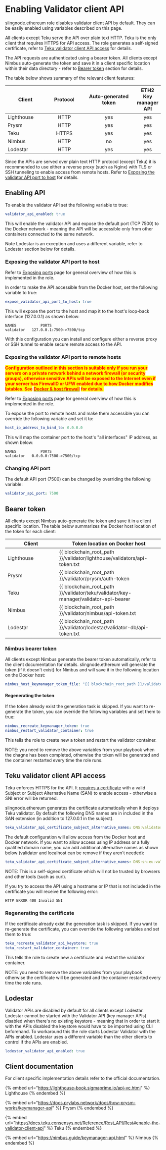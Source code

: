 # Enabling Validator client API

slingnode.ethereum role disables validator client API by default. They can be easily enabled using variables described on this page.&#x20;

All clients except Teku serve the API over plain text HTTP. Teku is the only client that requires HTTPS for API access. The role generates a self-signed certificate, refer to [Teku validator client API access](enabling-validator-client-api.md#teku-validator-client-api-access) for details.

The API requests are authenticated using a bearer token. All clients except Nimbus auto-generate the token and save it in a client specific location within their data directory - refer to [Bearer token](enabling-validator-client-api.md#bearer-token) section for details.&#x20;

The table below shows summary of the relevant client features:&#x20;

<table><thead><tr><th width="147">Client</th><th width="150" align="center">Protocol</th><th width="225" align="center">Auto-generated token</th><th align="center">ETH2 Key manager API</th></tr></thead><tbody><tr><td>Lighthouse</td><td align="center">HTTP</td><td align="center">yes</td><td align="center">yes</td></tr><tr><td>Prysm</td><td align="center">HTTP</td><td align="center">yes</td><td align="center">yes</td></tr><tr><td>Teku</td><td align="center">HTTPS</td><td align="center">yes</td><td align="center">yes</td></tr><tr><td>Nimbus</td><td align="center">HTTP</td><td align="center">no</td><td align="center">yes</td></tr><tr><td>Lodestar</td><td align="center">HTTP</td><td align="center">yes</td><td align="center">yes</td></tr></tbody></table>

Since the APIs are served over plain text HTTP protocol (except Teku) it is recommended to use either a reverse proxy (such as Nginx) with TLS or SSH tunneling to enable access from remote hosts. Refer to [Exposing the validator API port to host](enabling-validator-client-api.md#exposing-the-validator-api-port-to-host) for details.&#x20;

## Enabling API

To enable the validator API set the following variable to true:

```yaml
validator_api_enabled: true
```

This will enable the validator API and expose the default port (TCP 7500) to the Docker network - meaning the API will be accessible only from other containers connected to the same network.&#x20;

Note Lodestar is an exception and uses a different variable, refer to Lodestar section below for details.&#x20;

### Exposing the validator API port to host

Refer to [Exposing ports](architecture/exposing-ports.md) page for general overview of how this is implemented in the role.

In order to make the API accessible from the Docker host, set the following variable to true:

```yaml
expose_validator_api_port_to_host: true
```

This will expose the port to the host and map it to the host's loop-back interface (127.0.0.1) as shown below:

```
NAMES           PORTS
validator	127.0.0.1:7500->7500/tcp
```

With this configuration you can install and configure either a reverse proxy or SSH tunnel to enable secure remote access to the API.&#x20;

### Exposing the validator API port to remote hosts

<mark style="color:red;">**Configuration outlined in this section is suitable only if you run your servers on a private network behind a network firewall (or security groups), otherwise sensitive APIs will be exposed to the Internet even if your server has  FirewallD or UFW enabled due to how Docker modifies Iptables. See**</mark> [<mark style="color:red;">**Docker & host firewall**</mark>](architecture/docker-and-host-firewall.md) <mark style="color:red;">**for details.**</mark>&#x20;

Refer to [Exposing ports](architecture/exposing-ports.md) page for general overview of how this is implemented in the role.

To expose the port to remote hosts and make them accessible you can override the following variable and set it to:&#x20;

```yaml
host_ip_address_to_bind_to: 0.0.0.0
```

This will map the container port to the host's "all interfaces" IP address, as shown below:&#x20;

```
NAMES           PORTS
validator	0.0.0.0:7500->7500/tcp
```

### Changing API port

The default API port (7500) can be changed by overriding the following variable:

```yaml
validator_api_port: 7500
```

## Bearer token

All clients except Nimbus auto-generate the token and save it in a client specific location. The table below summarizes the Docker host location of the token for each client:

<table><thead><tr><th width="151">Client</th><th>Token location on Docker host</th></tr></thead><tbody><tr><td>Lighthouse</td><td>{{ blockchain_root_path }}/validator/lighthouse/validators/api-token.txt</td></tr><tr><td>Prysm</td><td>{{ blockchain_root_path }}/validator/prysm/auth-token</td></tr><tr><td>Teku</td><td>{{ blockchain_root_path }}/validator/teku/validator/key-manager/validator-api-bearer</td></tr><tr><td>Nimbus</td><td>{{ blockchain_root_path }}/validator/nimbus/api-token.txt</td></tr><tr><td>Lodestar</td><td>{{ blockchain_root_path }}/validator/lodestar/validator-db/api-token.txt</td></tr></tbody></table>

### Nimbus bearer token

All clients except Nimbus generate the bearer token automatically, refer to the client documentation for details. slingnode.ethereum will generate the token (if it doesn't exist) for Nimbus and will save it in the following location on the Docker host:

```yaml
nimbus_host_keymanager_token_file: "{{ blockchain_root_path }}/validator/nimbus/api-token.txt"
```

#### Regenerating the token

If the token already exist the generation task is skipped. If you want to re-generate the token, you can override the following variables and set them to true:&#x20;

```yaml
nimbus_recreate_keymanager_token: true
nimbus_restart_validator_container: true
```

This tells the role to create new a token and restart the validator container.&#x20;

NOTE: you need to remove the above variables from your playbook when the chagne has been completed, otherwise the token will be generated and the container restarted every time the role runs.&#x20;

## Teku validator client API access

Teku enforces HTTPS for the API. It [requires a certificate](https://docs.teku.consensys.net/HowTo/External-Signer/Manage-keys#enable-validator-client-api) with a valid Subject or Subject Alternative Name (SAN) to enable access - otherwise a SNI error will be returned.

slingnode.ethereum generates the certificate automatically when it deploys Teku validator. By default the following DNS names are in included in the SAN extension (in addition to 127.0.0.1 in the subject).

```yaml
teku_validator_api_certificate_subject_alternative_names: DNS:validator,DNS:localhost
```

The default configuration will allow access from the Docker host and Docker network. If you want to allow access using IP address or a fully qualified domain name, you can add additional alternative names as shown below (validator and localhost can be remove if they aren't needed):

```yaml
teku_validator_api_certificate_subject_alternative_names: DNS:sn-eu-val01.slingnode.com,IP:192.168.121.66
```

NOTE: This is a self-signed certificate which will not be trusted by browsers and other tools (such as curl).&#x20;

If you try to access the API using a hostname or IP that is not included in the certificate you will receive the following error:

```
HTTP ERROR 400 Invalid SNI
```

### Regenerating the certificate

If the certificate already exist the generation task is skipped. If you want to re-generate the certificate, you can override the following variables and set them to true:&#x20;

```yaml
teku_recreate_validator_api_keystore: true
teku_restart_validator_container: true
```

This tells the role to create new a certificate and restart the validator container.&#x20;

NOTE: you need to remove the above variables from your playbook otherwise the certificate will be generated and the container restarted every time the role runs.&#x20;

## Lodestar

Validator APIs are disabled by default for all clients except Lodestar. Lodestar cannot be started with the Validator API (key manager APIs) disabled when there's no existing keystore - meaning that in order to start it with the APIs disabled the keystore would have to be imported using CLI beforehand. To workaround this the role starts Lodestar Validator with the APIs enabled. Lodestar uses a different variable than the other clients to control if the APIs are enabled.&#x20;

```yaml
lodestar_validator_api_enabled: true
```

## Client documentation

For client specific implementation details refer to the official documentation.

{% embed url="https://lighthouse-book.sigmaprime.io/api-vc.html" %}
Lighthouse
{% endembed %}

{% embed url="https://docs.prylabs.network/docs/how-prysm-works/keymanager-api" %}
Prysm
{% endembed %}

{% embed url="https://docs.teku.consensys.net/Reference/Rest_API/Rest#enable-the-validator-client-api" %}
Teku
{% endembed %}

{% embed url="https://nimbus.guide/keymanager-api.html" %}
Nimbus
{% endembed %}
